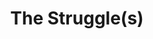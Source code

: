 ---
  title: The Struggle(s)
  description: Selected stories about some Sacred Heart’s activists from 1976-2016.
  latitude: -26.173857
  longitude: 28.075487
  cards:
    - poi-032-card-001.md
    - poi-032-card-002.md
    - poi-032-card-003.md
    - poi-032-card-004.md
    - poi-032-card-005.md
    - poi-032-card-006.md
    - poi-032-card-007.md
    - poi-032-card-008.md
---